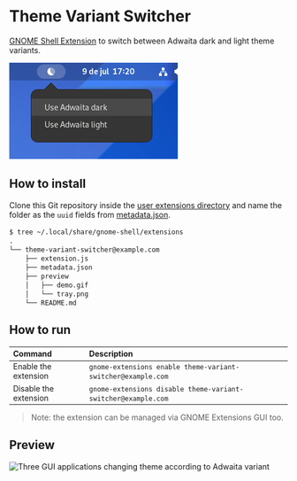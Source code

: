 # Theme Variant Switcher

[GNOME Shell Extension](https://gitlab.gnome.org/GNOME/gnome-shell) to switch between Adwaita dark and light theme variants.

![Tray icon showing options to switch between theme variants](./preview/tray.png)

## How to install

Clone this Git repository inside the [user extensions directory](https://wiki.gnome.org/Initiatives/GnomeGoals/XDGConfigFolders) and name the folder as the `uuid` fields from [metadata.json](https://github.com/lucasvalenteds/theme-variant-switcher/blob/master/metadata.json#L4).

```
$ tree ~/.local/share/gnome-shell/extensions
.
└── theme-variant-switcher@example.com
    ├── extension.js
    ├── metadata.json
    ├── preview
    │   ├── demo.gif
    │   └── tray.png
    └── README.md
```

## How to run

| Command | Description |
| :--- | :--- |
| Enable the extension | `gnome-extensions enable theme-variant-switcher@example.com` |
| Disable the extension | `gnome-extensions disable theme-variant-switcher@example.com` |

> Note: the extension can be managed via GNOME Extensions GUI too.

## Preview

![Three GUI applications changing theme according to Adwaita variant](./preview/demo.gif)

